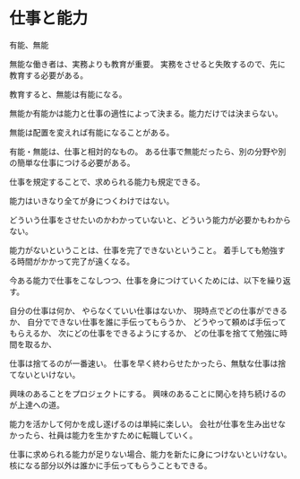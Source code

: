 # 仕事と能力

有能、無能

無能な働き者は、実務よりも教育が重要。
実務をさせると失敗するので、先に教育する必要がある。

教育すると、無能は有能になる。

無能か有能かは能力と仕事の適性によって決まる。能力だけでは決まらない。

無能は配置を変えれば有能になることがある。

有能・無能は、仕事と相対的なもの。
ある仕事で無能だったら、別の分野や別の簡単な仕事につける必要がある。

仕事を規定することで、求められる能力も規定できる。

能力はいきなり全てが身につくわけではない。

どういう仕事をさせたいのかわかっていないと、どういう能力が必要かもわからない。

能力がないということは、仕事を完了できないということ。
着手しても勉強する時間がかかって完了が遠くなる。

今ある能力で仕事をこなしつつ、仕事を身につけていくためには、以下を繰り返す。

自分の仕事は何か、
やらなくていい仕事はないか、
現時点でどの仕事ができるか、
自分でできない仕事を誰に手伝ってもらうか、
どうやって頼めば手伝ってもらえるか、
次にどの仕事をできるようにするか、
どの仕事を捨てて勉強に時間を取るか、

仕事は捨てるのが一番速い。
仕事を早く終わらせたかったら、無駄な仕事は捨てないといけない。

興味のあることをプロジェクトにする。
興味のあることに関心を持ち続けるのが上達への道。

能力を活かして何かを成し遂げるのは単純に楽しい。
会社が仕事を生み出せなかったら、社員は能力を生かすために転職していく。

仕事に求められる能力が足りない場合、能力を新たに身につけないといけない。
核になる部分以外は誰かに手伝ってもらうこともできる。
